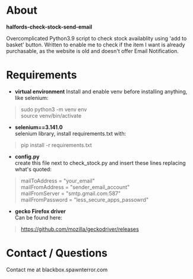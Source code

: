 # About

**halfords-check-stock-send-email**

Overcomplicated Python3.9 script to check stock availablity using 'add to basket' button.
Written to enable me to check if the item I want is already purchasable, as the website is
old and doesn't offer Email Notification.

# Requirements

- **virtual environment**
Install and enable venv before installing anything, like selenium:  
>sudo python3 -m venv env  
>source venv/bin/activate

- **selenium==3.141.0**   
selenium library, install requirements.txt with:  
> pip install -r requirements.txt

- **config.py**  
create this file next to check_stock.py and insert these lines replacing what's quoted:  
>mailToAddress = "your_email"  
>mailFromAddress = "sender_email_account"  
>mailFromServer = "smtp.gmail.com:587"  
>mailFromPassword = "less_secure_apps_passowrd"  
  
- **gecko Firefox driver**  
Can be found here:  
>https://github.com/mozilla/geckodriver/releases  

# Contact / Questions  
  
Contact me at blackbox.spawnterror.com
